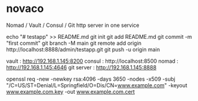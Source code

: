 # novaco

Nomad / Vault / Consul / Git http server in one service

echo "# testapp" >> README.md
git init
git add README.md
git commit -m "first commit"
git branch -M main
git remote add origin http://localhost:8888/admin/testapp.git
git push -u origin main

vault : http://192.168.1.145:8200
consul : http://localhost:8500
nomad : http://192.168.1.145:4646
git server : http://192.168.1.145:8888

openssl req -new -newkey rsa:4096 -days 3650 -nodes -x509 -subj "/C=US/ST=Denial/L=Springfield/O=Dis/CN=www.example.com" -keyout www.example.com.key  -out www.example.com.cert

